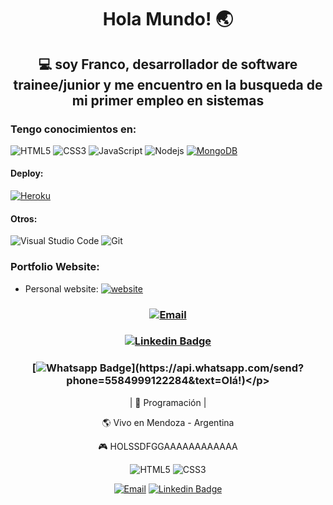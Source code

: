 ### <h1 align= "center"><b>Hola Mundo! :earth_asia:</b></h1>

### <h2 align= "center"> 💻 soy Franco, desarrollador de software trainee/junior y me encuentro en la busqueda de mi primer empleo en sistemas </h2>

### Tengo conocimientos en:
![HTML5](https://img.shields.io/badge/-HTML5-%23E44D27?style=flat-square&logo=html5&logoColor=ffffff)
![CSS3](https://img.shields.io/badge/-CSS3-%231572B6?style=flat-square&logo=css3)
![JavaScript](https://img.shields.io/badge/-JavaScript-%23F7DF1C?style=flat-square&logo=javascript&logoColor=000000&labelColor=%23F7DF1C&color=%23FFCE5A)
![Nodejs](https://img.shields.io/badge/-Nodejs-black?style=flat-square&logo=Node.js)
[![MongoDB](https://img.shields.io/badge/-MongoDB-black?style=flat-square&logo=mongodb&link=https://github.com/LuizCarlosAbbott/)](https://github.com/LuizCarlosAbbott/)
#### Deploy:
[![Heroku](https://img.shields.io/badge/-Heroku-430098?style=flat-square&logo=heroku&link=https://github.com/LuizCarlosAbbott/)](https://github.com/LuizCarlosAbbott/)
#### Otros:
![Visual Studio Code](https://img.shields.io/badge/Visual_Studio_Code-007ACC?style=flat-square&logo=Visual-Studio-Code&logoColor=white)
![Git](https://img.shields.io/badge/Git-F05032?style=flat-square&logo=Git&logoColor=white)

### Portfolio Website:
- Personal website: [![website](https://img.shields.io/badge/https://francosalcedodev.com.ar/-3693F3?style=flat-square&logo=icloud&logoColor=white)](https://francosalcedodev.com.ar/)

### <div align= "center">[![Email](https://img.shields.io/badge/fcedo13@gmail.com-D14836?style=flat-square&logo=gmail&logoColor=white)](mailto:fcedo13@gmail.com)</div>
 
### <p align= "center">[![Linkedin Badge](https://img.shields.io/badge/-LinkedIn-blue?style=flat-square&logo=Linkedin&logoColor=white&link=https://www.linkedin.com/in/luiz-carlos-abbott-galvão-neto-21a93b148/)](https://www.linkedin.com/in/luiz-carlos-abbott-galvão-neto-21a93b148/)</p>
### <p align= "center">[![Whatsapp Badge](https://img.shields.io/badge/-Whatsapp-4CA143?style=flat-square&labelColor=4CA143&logo=whatsapp&logoColor=white&link=https://api.whatsapp.com/send?phone=5584999122284&text=Olá!)](https://api.whatsapp.com/send?phone=5584999122284&text=Olá!)</p> 

<div align= "center">

| 💙 Programación |

🌎 Vivo en Mendoza - Argentina

🎮 HOLSSDFGGAAAAAAAAAAAA

![HTML5](https://img.shields.io/badge/-HTML5-%23E44D27?style=flat-square&logo=html5&logoColor=ffffff)
![CSS3](https://img.shields.io/badge/-CSS3-%231572B6?style=flat-square&logo=css3)

[![Email](https://img.shields.io/badge/fcedo13@gmail.com-D14836?style=flat-square&logo=gmail&logoColor=white)](mailto:fcedo13@gmail.com)
[![Linkedin Badge](https://img.shields.io/badge/-LinkedIn-blue?style=flat-square&logo=Linkedin&logoColor=white&link=https://www.linkedin.com/in/luiz-carlos-abbott-galvão-neto-21a93b148/)](https://www.linkedin.com/in/luiz-carlos-abbott-galvão-neto-21a93b148/)


<!--
**salcedofranco/salcedofranco** is a ✨ _special_ ✨ repository because its `README.md` (this file) appears on your GitHub profile.



Here are some ideas to get you started:

- 🔭 I’m currently working on ...
- 🌱 I’m currently learning ...
- 👯 I’m looking to collaborate on ...
- 🤔 I’m looking for help with ...
- 💬 Ask me about ...
- 📫 How to reach me: ...
- 😄 Pronouns: ...
- ⚡ Fun fact: ...
-->
